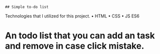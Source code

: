     ## Simple to-do list 
 Technologies that I utilized for this project.
 • HTML
 • CSS
 • JS ES6
 
 # An todo list that you can add an task and remove in case click mistake. 
 
